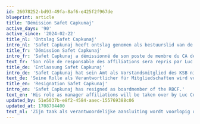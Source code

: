 ```yaml
---
id: 26078252-bd93-49fa-8af6-e425f2f967de
blueprint: article
title: 'Démission Safet Capkunaj'
active_days: '90'
active_since: '2024-02-22'
title_nl: 'Ontslag Safet Capkunaj'
intro_nl: 'Safet Capkunaj heeft ontslag genomen als bestuurslid van de KBSB'
title_fr: 'Démission Safet Capkunaj'
intro_fr: 'Safet Capkunaj a démissionné de son poste de membre du CA de la FRBE.'
text_fr: 'Son rôle de responsable des affiliations sera repris par Luc Cornet pour le moment.'
title_de: 'Entlassung Safet Capkunaj'
intro_de: 'Safet Capkunaj hat sein Amt als Vorstandsmitglied des KSB niedergelegt.'
text_de: 'Seine Rolle als Verantwortlicher für Mitgliedschaften wird vorerst von Luc Cornet übernommen.'
title_en: 'Resignation Safet Capkunaj'
intro_en: 'Safet Capkunaj has resigned as boardmember of the RBCF.'
text_en: 'His role as manager affiliations will be taken over by Luc Cornet for the time being.'
updated_by: 51e5037b-e8f2-4584-aaec-155769388c06
updated_at: 1708704400
text_nl: 'Zijn taak als verantwoordelijke aansluiting wordt voorlopig overgenomen door Luc Cornet.'
---
```

